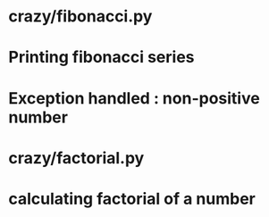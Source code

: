 # crazy/fibonacci.py
# Printing fibonacci series
# Exception handled : non-positive number 

# crazy/factorial.py
# calculating factorial of a number